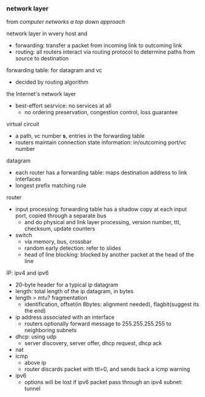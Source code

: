 ### network layer

from *computer networks a top down approach*

network layer in wvery host and
- forwarding: transfer a packet from incoming link to outcoming link
- routing: all routers interact via routing protocol to determine paths from source to destination

forwarding table: for datagram and vc
- decided by routing algorithm

the Internet's network layer
- best-effort sesrvice: no services at all
    - no ordering preservation, congestion control, loss guarantee

virtual circuit
- a path, vc number **s**, entries in the forwarding table
- routers maintain connection state information: in/outcoming port/vc number

datagram
- each router has a forwarding table: maps destination address to link interfaces
- longest prefix matching rule

router
- input processing: forwarding table has a shadow copy at each input port, copied through a separate bus
    - and do physical and link layer processing, version number, ttl, checksum, update counters
- switch
    - via memory, bus, crossbar
    - random early detection: refer to slides
    - head of line blocking: blocked by another packet at the head of the line

IP: ipv4 and ipv6
- 20-byte header for a typical ip datagram
- length: total length of the ip datagram, in bytes
- length > mtu? fragmentation
    - identification, offset(in 8bytes: alignment needed), flagbit(suggest its the end)
- ip address associated with an interface
    - routers optionally forward message to 255.255.255.255 to neighboring subnets
- dhcp: using udp
    - server discovery, server offer, dhcp request, dhcp ack
- nat
- icmp
    - above ip
    - router discards packet with ttl=0, and sends back a icmp warning
- ipv6
    - options will be lost if ipv6 packet pass through an ipv4 subnet: tunnel
